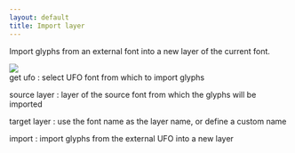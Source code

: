 ```yaml
---
layout: default
title: Import layer
---
```


Import glyphs from an external font into a new layer of the current font.

<div class='container'>

<div class='screenshot'>
  <img src='{{ site.url }}/images/glyphs/layersImport.png' />
</div>

<div class='captions' markdown='1'> 
get ufo
: select UFO font from which to import glyphs

source layer
: layer of the source font from which the glyphs will be imported

target layer
: use the font name as the layer name, or define a custom name

import
: import glyphs from the external UFO into a new layer
</div>

</div>
